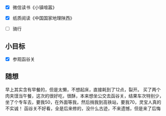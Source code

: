 - [x] 微信读书《小镇喧嚣》
- [x] 纸质阅读《中国国家地理陕西》
- [ ] 骑行


## 小目标
- [x] 参观函谷关

## 随想
早上其实含有早餐的，但是太懒，不想起床，直接耗到了12点，裂开。
买了两个肉夹馍当午餐，这次的很好吃，很酥，本来想坐公交去函谷关，结果车次特别少，坐了个专车去，要我50，在外面等我，然后捎我到高铁站，要我70，灵宝人真的不实诚！
函谷关不好看，全是后来修的，没什么古迹，不来遗憾，但是来了后悔